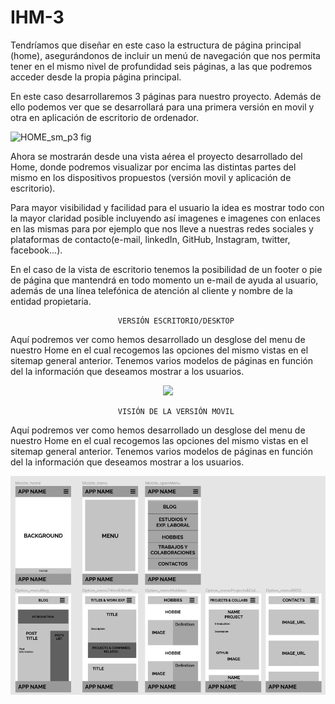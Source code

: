 # IHM-3
Tendríamos que diseñar en este caso la estructura de página principal (home), asegurándonos de incluir un menú de navegación que nos permita tener en el mismo nivel de profundidad seis páginas, a las que podremos acceder desde la propia página principal.

En este caso desarrollaremos 3 páginas para nuestro proyecto. Además de ello podemos ver que se desarrollará para una primera versión en movil y otra en aplicación de escritorio de ordenador.

<img width="1040" alt="HOME_sm_p3 fig" src="https://user-images.githubusercontent.com/98815751/155090259-461a939e-a7dc-40e3-b47a-044a421b431f.png">

Ahora se mostrarán desde una vista aérea el proyecto desarrollado del Home, donde podremos visualizar por encima las distintas partes del mismo en los dispositivos propuestos (versión movil y aplicación de escritorio).

Para mayor visibilidad y facilidad para el usuario la idea es mostrar todo con la mayor claridad posible incluyendo así imagenes e imagenes con enlaces en las mismas para por ejemplo que nos lleve a nuestras redes sociales y plataformas de contacto(e-mail, linkedIn, GitHub, Instagram, twitter, facebook...).

En el caso de la vista de escritorio tenemos la posibilidad de un footer o pie de página que mantendrá en todo momento un e-mail de ayuda al usuario, además de una línea telefónica de atención al cliente y nombre de la entidad propietaria.

							VERSIÓN ESCRITORIO/DESKTOP

Aquí podremos ver como hemos desarrollado un desglose del menu de nuestro Home en el cual recogemos las opciones del mismo vistas en el sitemap general anterior. Tenemos varios modelos de páginas en función del la información que deseamos mostrar a los usuarios.

<p align="center">
  <img src="https://raw.githubusercontent.com/joviefde/IHM-3/main/Versi%C3%B3n_escritorio.png?token=GHSAT0AAAAAABREN7M45N7KTQLMBXG24YOKYQWPIKQ">
</p>



							VISIÓN DE LA VERSIÓN MOVIL

Aquí podremos ver como hemos desarrollado un desglose del menu de nuestro Home en el cual recogemos las opciones del mismo vistas en el sitemap general anterior. Tenemos varios modelos de páginas en función del la información que deseamos mostrar a los usuarios.

<p align="center">
  <img src="https://raw.githubusercontent.com/joviefde/IHM-3/main/Versi%C3%B3n_movil.png?token=GHSAT0AAAAAABREN7M5CRRKXE5KJH7WZGK4YQWPJMA">
</p>

